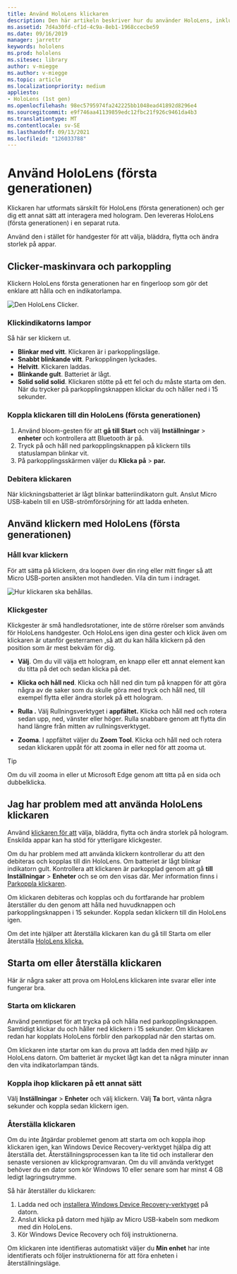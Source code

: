 ```yaml
---
title: Använd HoloLens klickaren
description: Den här artikeln beskriver hur du använder HoloLens, inklusive klickkoppling, debitering och återställning.
ms.assetid: 7d4a30fd-cf1d-4c9a-8eb1-1968ccecbe59
ms.date: 09/16/2019
manager: jarrettr
keywords: hololens
ms.prod: hololens
ms.sitesec: library
author: v-miegge
ms.author: v-miegge
ms.topic: article
ms.localizationpriority: medium
appliesto:
- HoloLens (1st gen)
ms.openlocfilehash: 98ec5795974fa242225bb1048ead41892d8296e4
ms.sourcegitcommit: e9f746aa41139859edc12fbc21f926c9461da4b3
ms.translationtype: MT
ms.contentlocale: sv-SE
ms.lasthandoff: 09/13/2021
ms.locfileid: "126033788"
---
```

# <a name="use-the-hololens-1st-gen-clicker"></a>Använd HoloLens (första generationen)

Klickaren har utformats särskilt för HoloLens (första generationen) och ger dig ett annat sätt att interagera med hologram. Den levereras HoloLens (första generationen) i en separat ruta.

Använd den i stället för handgester för att välja, bläddra, flytta och ändra storlek på appar.

## <a name="clicker-hardware-and-pairing"></a>Clicker-maskinvara och parkoppling

Klickern HoloLens första generationen har en fingerloop som gör det enklare att hålla och en indikatorlampa.

![Den HoloLens Clicker.](images/use-hololens-clicker-1.png)

### <a name="clicker-indicator-lights"></a>Klickindikatorns lampor

Så här ser klickern ut.

- **Blinkar med vitt**. Klickaren är i parkopplingsläge.
- **Snabbt blinkande vitt**. Parkopplingen lyckades.
- **Helvitt**. Klickaren laddas.
- **Blinkande gult**. Batteriet är lågt.
- **Solid solid solid**. Klickaren stötte på ett fel och du måste starta om den. När du trycker på parkopplingsknappen klickar du och håller ned i 15 sekunder.

### <a name="pair-the-clicker-with-your-hololens-1st-gen"></a>Koppla klickaren till din HoloLens (första generationen)

1. Använd bloom-gesten för att **gå till Start** och välj **Inställningar**  >  **enheter** och kontrollera att Bluetooth är på.
1. Tryck på och håll ned parkopplingsknappen på klickern tills statuslampan blinkar vit.
1. På parkopplingsskärmen väljer du **Klicka på**  >  **par.**

### <a name="charge-the-clicker"></a>Debitera klickaren

När klickningsbatteriet är lågt blinkar batteriindikatorn gult. Anslut Micro USB-kabeln till en USB-strömförsörjning för att ladda enheten.

## <a name="use-the-clicker-with-hololens-1st-gen"></a>Använd klickern med HoloLens (första generationen)

### <a name="hold-the-clicker"></a>Håll kvar klickern

För att sätta på klickern, dra loopen över din ring eller mitt finger så att Micro USB-porten ansikten mot handleden. Vila din tum i indraget.

![Hur klickaren ska behållas.](images/use-hololens-clicker-2.png)

### <a name="clicker-gestures"></a>Klickgester

Klickgester är små handledsrotationer, inte de större rörelser som används för HoloLens handgester. Och HoloLens igen dina gester och klick även om klickaren är utanför gesterramen [,](hololens1-basic-usage.md)så att du kan hålla klickern på den position som är mest bekväm för dig.

- **Välj**. Om du vill välja ett hologram, en knapp eller ett annat element kan du titta på det och sedan klicka på det.

- **Klicka och håll ned**. Klicka och håll ned din tum på knappen för att göra några av de saker som du skulle göra med tryck och håll ned, till exempel flytta eller ändra storlek på ett hologram.

- **Rulla .** Välj Rullningsverktyget i **appfältet.** Klicka och håll ned och rotera sedan upp, ned, vänster eller höger. Rulla snabbare genom att flytta din hand längre från mitten av rullningsverktyget.

- **Zooma**. I appfältet väljer du **Zoom Tool**. Klicka och håll ned och rotera sedan klickaren uppåt för att zooma in eller ned för att zooma ut.

> [!TIP]
> Om du vill zooma in eller ut Microsoft Edge genom att titta på en sida och dubbelklicka.

## <a name="im-having-problems-using-the-hololens-clicker"></a>Jag har problem med att använda HoloLens klickaren

Använd [klickaren för att](hololens1-clicker.md) välja, bläddra, flytta och ändra storlek på hologram. Enskilda appar kan ha stöd för ytterligare klickgester.

Om du har problem med att använda klickern kontrollerar du att den debiteras och kopplas till din HoloLens. Om batteriet är lågt blinkar indikatorn gult. Kontrollera att klickaren är parkopplad genom att gå **till Inställningar**  >  **Enheter** och se om den visas där. Mer information finns i [Parkoppla klickaren](hololens1-clicker.md).

Om klickaren debiteras och kopplas och du fortfarande har problem återställer du den genom att hålla ned huvudknappen och parkopplingsknappen i 15 sekunder. Koppla sedan klickern till din HoloLens igen.

Om det inte hjälper att återställa klickaren kan du gå till Starta om eller återställa [HoloLens klicka.](hololens1-clicker.md#restart-or-recover-the-clicker)
## <a name="restart-or-recover-the-clicker"></a>Starta om eller återställa klickaren

Här är några saker att prova om HoloLens klickaren inte svarar eller inte fungerar bra.

### <a name="restart-the-clicker"></a>Starta om klickaren

Använd penntipset för att trycka på och hålla ned parkopplingsknappen. Samtidigt klickar du och håller ned klickern i 15 sekunder. Om klickaren redan har kopplats HoloLens förblir den parkopplad när den startas om.

Om klickaren inte startar om kan du prova att ladda den med hjälp av HoloLens datorn. Om batteriet är mycket lågt kan det ta några minuter innan den vita indikatorlampan tänds.

### <a name="re-pair-the-clicker"></a>Koppla ihop klickaren på ett annat sätt

Välj **Inställningar**  >  **Enheter** och välj klickern. Välj **Ta** bort, vänta några sekunder och koppla sedan klickern igen.

### <a name="recover-the-clicker"></a>Återställa klickaren

Om du inte åtgärdar problemet genom att starta om och koppla ihop klickaren igen, kan Windows Device Recovery-verktyget hjälpa dig att återställa det. Återställningsprocessen kan ta lite tid och installerar den senaste versionen av klickprogramvaran. Om du vill använda verktyget behöver du en dator som kör Windows 10 eller senare som har minst 4 GB ledigt lagringsutrymme.

Så här återställer du klickaren:

1. Ladda ned och [installera Windows Device Recovery-verktyget](https://dev.azure.com/ContentIdea/ContentIdea/_queries/query/8a004dbe-73f8-4a32-94bc-368fc2f2a895/) på datorn.
1. Anslut klicka på datorn med hjälp av Micro USB-kabeln som medkom med din HoloLens.
1. Kör Windows Device Recovery och följ instruktionerna.

Om klickaren inte identifieras automatiskt väljer du **Min enhet** har inte identifierats och följer instruktionerna för att föra enheten i återställningsläge.

